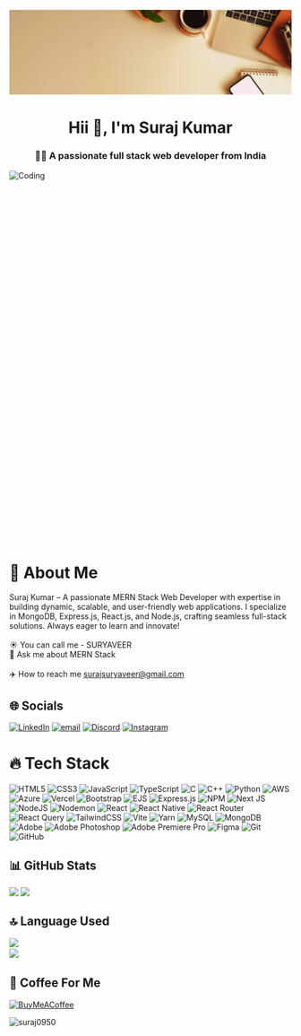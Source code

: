 ![logo](https://github.com/Suraj0950/Suraj0950/blob/main/suraj.gif)

<h1 align="center">Hii 👋, I'm Suraj Kumar</h1>
<h3 align="center"> 🧑‍💻 A passionate full stack web developer from India</h3>

<img align="right" alt="Coding" height="700" width="1200" src="https://camo.githubusercontent.com/2366b34bb903c09617990fb5fff4622f3e941349e846ddb7e73df872a9d21233/68747470733a2f2f63646e2e6472696262626c652e636f6d2f75736572732f3733303730332f73637265656e73686f74732f363538313234332f6176656e746f2e676966">

# 📌 About Me
Suraj Kumar – A passionate MERN Stack Web Developer with expertise in building dynamic, scalable, and user-friendly web applications. I specialize in MongoDB, Express.js, React.js, and Node.js, crafting seamless full-stack solutions. Always eager to learn and innovate! <br><br>☀️ You can call me - SURYAVEER <br> 💫 Ask me about MERN Stack <br/><br> ✈️ How to reach me surajsuryaveer@gmail.com


## 🌐 Socials
 [![LinkedIn](https://img.shields.io/badge/LinkedIn-%230077B5.svg?logo=linkedin&logoColor=white)](https://linkedin.com/in/surajkumar9630) [![email](https://img.shields.io/badge/Email-D14836?logo=gmail&logoColor=white)](mailto:surajsuryaveer@gmail.com) [![Discord](https://img.shields.io/badge/Discord-%237289DA.svg?logo=discord&logoColor=white)](https://discord.com/channels/@surajkumar9630)  [![Instagram](https://img.shields.io/badge/Instagram-%23E4405F.svg?logo=Instagram&logoColor=white)](https://instagram.com/suraj_suryaveer)

# 🔥 Tech Stack
 ![HTML5](https://img.shields.io/badge/html5-%23E34F26.svg?style=flat-square&logo=html5&logoColor=white)  ![CSS3](https://img.shields.io/badge/css3-%231572B6.svg?style=flat-square&logo=css3&logoColor=white) ![JavaScript](https://img.shields.io/badge/javascript-%23323330.svg?style=flat-square&logo=javascript&logoColor=%23F7DF1E) ![TypeScript](https://img.shields.io/badge/typescript-%23007ACC.svg?style=flat-square&logo=typescript&logoColor=white) ![C](https://img.shields.io/badge/c-%2300599C.svg?style=flat-square&logo=c&logoColor=white) ![C++](https://img.shields.io/badge/c++-%2300599C.svg?style=flat-square&logo=c%2B%2B&logoColor=white) ![Python](https://img.shields.io/badge/python-3670A0?style=flat-square&logo=python&logoColor=ffdd54) ![AWS](https://img.shields.io/badge/AWS-%23FF9900.svg?style=flat-square&logo=amazon-aws&logoColor=white) ![Azure](https://img.shields.io/badge/azure-%230072C6.svg?style=flat-square&logo=microsoftazure&logoColor=white) ![Vercel](https://img.shields.io/badge/vercel-%23000000.svg?style=flat-square&logo=vercel&logoColor=white) ![Bootstrap](https://img.shields.io/badge/bootstrap-%238511FA.svg?style=flat-square&logo=bootstrap&logoColor=white) ![EJS](https://img.shields.io/badge/ejs-%23B4CA65.svg?style=flat-square&logo=ejs&logoColor=black) ![Express.js](https://img.shields.io/badge/express.js-%23404d59.svg?style=flat-square&logo=express&logoColor=%2361DAFB) ![NPM](https://img.shields.io/badge/NPM-%23CB3837.svg?style=flat-square&logo=npm&logoColor=white) ![Next JS](https://img.shields.io/badge/Next-black?style=flat-square&logo=next.js&logoColor=white) ![NodeJS](https://img.shields.io/badge/node.js-6DA55F?style=flat-square&logo=node.js&logoColor=white) ![Nodemon](https://img.shields.io/badge/NODEMON-%23323330.svg?style=flat-square&logo=nodemon&logoColor=%BBDEAD) ![React](https://img.shields.io/badge/react-%2320232a.svg?style=flat-square&logo=react&logoColor=%2361DAFB) ![React Native](https://img.shields.io/badge/react_native-%2320232a.svg?style=flat-square&logo=react&logoColor=%2361DAFB) ![React Router](https://img.shields.io/badge/React_Router-CA4245?style=flat-square&logo=react-router&logoColor=white) ![React Query](https://img.shields.io/badge/-React%20Query-FF4154?style=flat-square&logo=react%20query&logoColor=white) ![TailwindCSS](https://img.shields.io/badge/tailwindcss-%2338B2AC.svg?style=flat-square&logo=tailwind-css&logoColor=white) ![Vite](https://img.shields.io/badge/vite-%23646CFF.svg?style=flat-square&logo=vite&logoColor=white) ![Yarn](https://img.shields.io/badge/yarn-%232C8EBB.svg?style=flat-square&logo=yarn&logoColor=white) ![MySQL](https://img.shields.io/badge/mysql-4479A1.svg?style=flat-square&logo=mysql&logoColor=white) ![MongoDB](https://img.shields.io/badge/MongoDB-%234ea94b.svg?style=flat-square&logo=mongodb&logoColor=white) ![Adobe](https://img.shields.io/badge/adobe-%23FF0000.svg?style=flat-square&logo=adobe&logoColor=white) ![Adobe Photoshop](https://img.shields.io/badge/adobe%20photoshop-%2331A8FF.svg?style=flat-square&logo=adobe%20photoshop&logoColor=white) ![Adobe Premiere Pro](https://img.shields.io/badge/Adobe%20Premiere%20Pro-9999FF.svg?style=flat-square&logo=Adobe%20Premiere%20Pro&logoColor=white) ![Figma](https://img.shields.io/badge/figma-%23F24E1E.svg?style=flat-square&logo=figma&logoColor=white) ![Git](https://img.shields.io/badge/git-%23F05033.svg?style=flat-square&logo=git&logoColor=white) ![GitHub](https://img.shields.io/badge/github-%23121011.svg?style=flat-square&logo=github&logoColor=white)
 
## 📊 GitHub Stats
![](https://github-readme-stats.vercel.app/api?username=Suraj0950&theme=transparent&hide_border=true&include_all_commits=false&count_private=false) ![](https://nirzak-streak-stats.vercel.app/?user=Suraj0950&theme=transparent&hide_border=true) 

## 🔝 Language Used

![](https://github-readme-stats.vercel.app/api/top-langs/?username=Suraj0950&theme=transparent&hide_border=true&include_all_commits=false&count_private=false&layout=compact)  
[![](https://visitcount.itsvg.in/api?id=Suraj0950&icon=5&color=0)](https://visitcount.itsvg.in)

## 💸 Coffee For Me
[![BuyMeACoffee](https://img.shields.io/badge/Buy%20Me%20a%20Coffee-ffdd00?style=for-the-badge&logo=buy-me-a-coffee&logoColor=black)](https://buymeacoffee.com/suryaveer) 

  <p align="centre"> <img src="https://komarev.com/ghpvc/?username=suraj0950&label=Profile%20views&color=0e75b6&style=flat" alt="suraj0950" /> </p>

